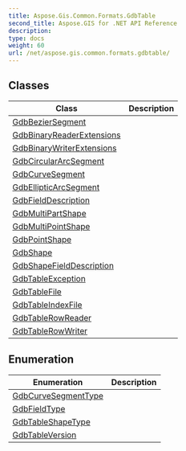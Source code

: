 ```yaml
---
title: Aspose.Gis.Common.Formats.GdbTable
second_title: Aspose.GIS for .NET API Reference
description: 
type: docs
weight: 60
url: /net/aspose.gis.common.formats.gdbtable/
---
```



## Classes

| Class | Description |
| --- | --- |
| [GdbBezierSegment](./gdbbeziersegment/) |  |
| [GdbBinaryReaderExtensions](./gdbbinaryreaderextensions/) |  |
| [GdbBinaryWriterExtensions](./gdbbinarywriterextensions/) |  |
| [GdbCircularArcSegment](./gdbcirculararcsegment/) |  |
| [GdbCurveSegment](./gdbcurvesegment/) |  |
| [GdbEllipticArcSegment](./gdbellipticarcsegment/) |  |
| [GdbFieldDescription](./gdbfielddescription/) |  |
| [GdbMultiPartShape](./gdbmultipartshape/) |  |
| [GdbMultiPointShape](./gdbmultipointshape/) |  |
| [GdbPointShape](./gdbpointshape/) |  |
| [GdbShape](./gdbshape/) |  |
| [GdbShapeFieldDescription](./gdbshapefielddescription/) |  |
| [GdbTableException](./gdbtableexception/) |  |
| [GdbTableFile](./gdbtablefile/) |  |
| [GdbTableIndexFile](./gdbtableindexfile/) |  |
| [GdbTableRowReader](./gdbtablerowreader/) |  |
| [GdbTableRowWriter](./gdbtablerowwriter/) |  |
## Enumeration

| Enumeration | Description |
| --- | --- |
| [GdbCurveSegmentType](./gdbcurvesegmenttype/) |  |
| [GdbFieldType](./gdbfieldtype/) |  |
| [GdbTableShapeType](./gdbtableshapetype/) |  |
| [GdbTableVersion](./gdbtableversion/) |  |



